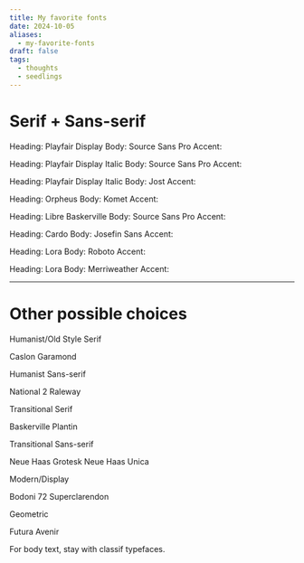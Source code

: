```yaml
---
title: My favorite fonts
date: 2024-10-05
aliases:
  - my-favorite-fonts
draft: false
tags:
  - thoughts
  - seedlings
---
```

# Serif + Sans-serif

Heading: Playfair Display
Body: Source Sans Pro
Accent:

Heading: Playfair Display Italic
Body: Source Sans Pro
Accent:

Heading: Playfair Display Italic
Body: Jost
Accent:

Heading: Orpheus
Body: Komet
Accent:

Heading: Libre Baskerville
Body: Source Sans Pro
Accent:

Heading: Cardo
Body: Josefin Sans
Accent: 

Heading: Lora
Body: Roboto
Accent: 

Heading: Lora
Body: Merriweather
Accent: 

***

# Other possible choices

Humanist/Old Style Serif

Caslon
Garamond

Humanist Sans-serif

National 2
Raleway

Transitional Serif

Baskerville
Plantin

Transitional Sans-serif

Neue Haas Grotesk
Neue Haas Unica

Modern/Display

Bodoni 72
Superclarendon

Geometric

Futura
Avenir

For body text, stay with classif typefaces.